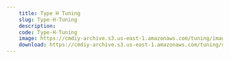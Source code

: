 ```yaml
---
    title: Type H Tuning
    slug: Type-H-Tuning
    description:
    code: Type-H-Tuning
    image: https://cmdiy-archive.s3.us-east-1.amazonaws.com/tuning/images/Type+H+Tuning.jpeg
    download: https://cmdiy-archive.s3.us-east-1.amazonaws.com/tuning/documents/Type+H+Tuning.pdf
---
```

<!-- Content of the page -->

##
